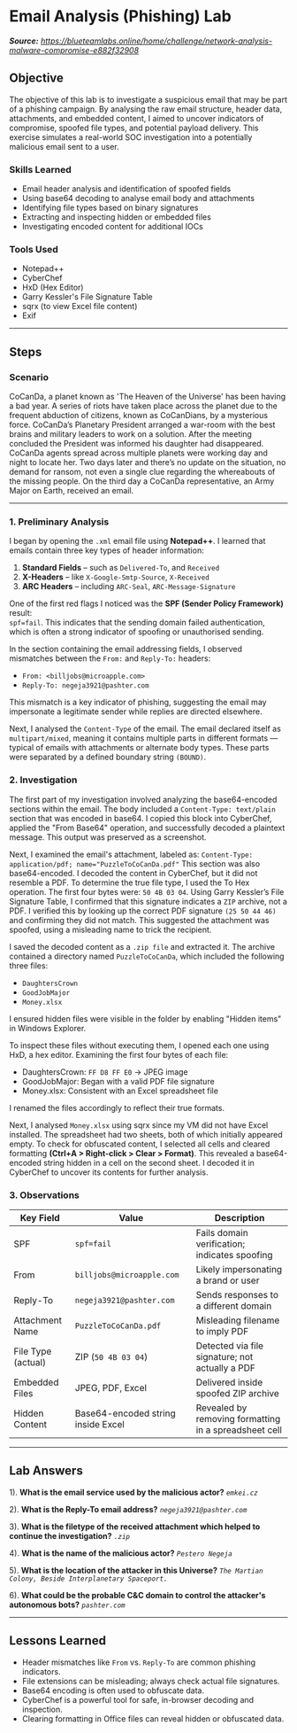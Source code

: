 # Email Analysis (Phishing) Lab

_**Source:** https://blueteamlabs.online/home/challenge/network-analysis-malware-compromise-e882f32908_

## Objective

The objective of this lab is to investigate a suspicious email that may be part of a phishing campaign. By analysing the raw email structure, header data, attachments, and embedded content, I aimed to uncover indicators of compromise, spoofed file types, and potential payload delivery. This exercise simulates a real-world SOC investigation into a potentially malicious email sent to a user.

### Skills Learned

- Email header analysis and identification of spoofed fields
- Using base64 decoding to analyse email body and attachments
- Identifying file types based on binary signatures
- Extracting and inspecting hidden or embedded files
- Investigating encoded content for additional IOCs

### Tools Used

- Notepad++
- CyberChef
- HxD (Hex Editor)
- Garry Kessler's File Signature Table
- sqrx (to view Excel file content)
- Exif

---
## Steps

### Scenario

CoCanDa, a planet known as 'The Heaven of the Universe' has been having a bad year. A series of riots have taken place across the planet due to the frequent abduction of citizens, known as CoCanDians, by a mysterious force. CoCanDa’s Planetary President arranged a war-room with the best brains and military leaders to work on a solution. After the meeting concluded the President was informed his daughter had disappeared. CoCanDa agents spread across multiple planets were working day and night to locate her. Two days later and there’s no update on the situation, no demand for ransom, not even a single clue regarding the whereabouts of the missing people. On the third day a CoCanDa representative, an Army Major on Earth, received an email.

---

### 1. Preliminary Analysis

I began by opening the `.xml` email file using **Notepad++**. I learned that emails contain three key types of header information:

1. **Standard Fields** – such as `Delivered-To`, and `Received`  
2. **X-Headers** – like `X-Google-Smtp-Source`, `X-Received`  
3. **ARC Headers** – including `ARC-Seal`, `ARC-Message-Signature`

One of the first red flags I noticed was the **SPF (Sender Policy Framework)** result:  
`spf=fail`. This indicates that the sending domain failed authentication, which is often a strong indicator of spoofing or unauthorised sending.

In the section containing the email addressing fields, I observed mismatches between the `From:` and `Reply-To:` headers:

- `From: <billjobs@microapple.com>`  
- `Reply-To: negeja3921@pashter.com`

This mismatch is a key indicator of phishing, suggesting the email may impersonate a legitimate sender while replies are directed elsewhere.

Next, I analysed the `Content-Type` of the email. The email declared itself as `multipart/mixed`, meaning it contains multiple parts in different formats — typical of emails with attachments or alternate body types. These parts were separated by a defined boundary string `(BOUND)`.

### 2. Investigation

The first part of my investigation involved analyzing the base64-encoded sections within the email. The body included a `Content-Type: text/plain` section that was encoded in base64. I copied this block into CyberChef, applied the "From Base64" operation, and successfully decoded a plaintext message. This output was preserved as a screenshot.

Next, I examined the email's attachment, labeled as: `Content-Type: application/pdf; name="PuzzleToCoCanDa.pdf"` This section was also base64-encoded. I decoded the content in CyberChef, but it did not resemble a PDF. To determine the true file type, I used the To Hex operation. The first four bytes were: `50 4B 03 04`. Using Garry Kessler’s File Signature Table, I confirmed that this signature indicates a `ZIP` archive, not a PDF. I verified this by looking up the correct PDF signature `(25 50 44 46)` and confirming they did not match. This suggested the attachment was spoofed, using a misleading name to trick the recipient.

I saved the decoded content as a `.zip file` and extracted it. The archive contained a directory named `PuzzleToCoCanDa`, which included the following three files:

- `DaughtersCrown`
- `GoodJobMajor`
- `Money.xlsx`

I ensured hidden files were visible in the folder by enabling "Hidden items" in Windows Explorer.

To inspect these files without executing them, I opened each one using HxD, a hex editor. Examining the first four bytes of each file:

- DaughtersCrown: `FF D8 FF E0` → JPEG image
- GoodJobMajor: Began with a valid PDF file signature
- Money.xlsx: Consistent with an Excel spreadsheet file

I renamed the files accordingly to reflect their true formats.

Next, I analysed `Money.xlsx` using sqrx since my VM did not have Excel installed. The spreadsheet had two sheets, both of which initially appeared empty. To check for obfuscated content, I selected all cells and cleared formatting **(Ctrl+A > Right-click > Clear > Format)**. This revealed a base64-encoded string hidden in a cell on the second sheet. I decoded it in CyberChef to uncover its contents for further analysis.

### 3. Observations

| Key Field         | Value                                   | Description                                                  |
|-------------------|-----------------------------------------|--------------------------------------------------------------|
| SPF               | `spf=fail`                              | Fails domain verification; indicates spoofing                |
| From              | `billjobs@microapple.com`               | Likely impersonating a brand or user                         |
| Reply-To          | `negeja3921@pashter.com`                | Sends responses to a different domain                        |
| Attachment Name   | `PuzzleToCoCanDa.pdf`                   | Misleading filename to imply PDF                             |
| File Type (actual)| ZIP (`50 4B 03 04`)                     | Detected via file signature; not actually a PDF              |
| Embedded Files    | JPEG, PDF, Excel                        | Delivered inside spoofed ZIP archive                         |
| Hidden Content    | Base64-encoded string inside Excel      | Revealed by removing formatting in a spreadsheet cell        |

---
## Lab Answers

1). **What is the email service used by the malicious actor?** _`emkei.cz`_

2). **What is the Reply-To email address?** _`negeja3921@pashter.com`_

3). **What is the filetype of the received attachment which helped to continue the investigation?** _`.zip`_

4). **What is the name of the malicious actor?** _`Pestero Negeja`_

5). **What is the location of the attacker in this Universe?** _`The Martian Colony, Beside Interplanetary Spaceport.`_

6). **What could be the probable C&C domain to control the attacker's autonomous bots?** _`pashter.com`_

---
## Lessons Learned

- Header mismatches like `From` vs. `Reply-To` are common phishing indicators.
- File extensions can be misleading; always check actual file signatures.
- Base64 encoding is often used to obfuscate data.
- CyberChef is a powerful tool for safe, in-browser decoding and inspection.
- Clearing formatting in Office files can reveal hidden or obfuscated data.
